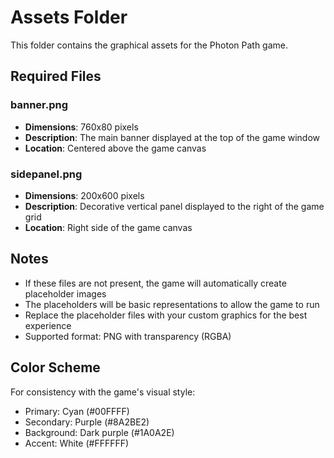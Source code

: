 # Assets Folder

This folder contains the graphical assets for the Photon Path game.

## Required Files

### banner.png
- **Dimensions**: 760x80 pixels
- **Description**: The main banner displayed at the top of the game window
- **Location**: Centered above the game canvas

### sidepanel.png
- **Dimensions**: 200x600 pixels  
- **Description**: Decorative vertical panel displayed to the right of the game grid
- **Location**: Right side of the game canvas

## Notes

- If these files are not present, the game will automatically create placeholder images
- The placeholders will be basic representations to allow the game to run
- Replace the placeholder files with your custom graphics for the best experience
- Supported format: PNG with transparency (RGBA)

## Color Scheme

For consistency with the game's visual style:
- Primary: Cyan (#00FFFF)
- Secondary: Purple (#8A2BE2)
- Background: Dark purple (#1A0A2E)
- Accent: White (#FFFFFF)
